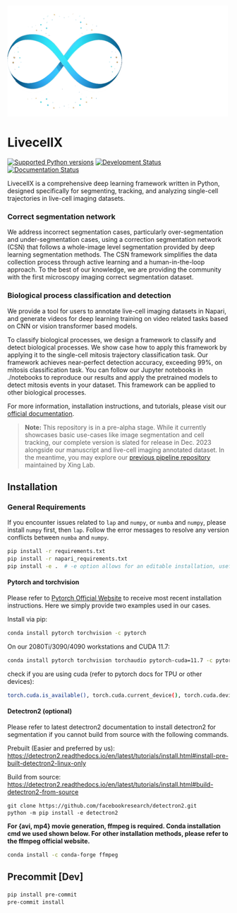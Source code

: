 
<img src="https://github.com/xing-lab-pitt/livecellx/blob/main/docs/source/_static/left-logo.png" alt="" height="250"/>

# LivecellX

[![Supported Python versions](https://img.shields.io/badge/python-3.8%7C3.9%7C3.10-blue)](https://python.org)
[![Development Status](https://img.shields.io/badge/status-pre--alpha-yellow)](https://en.wikipedia.org/wiki/Software_release_life_cycle#Pre-alpha)
[![Documentation Status](https://readthedocs.org/projects/livecellx/badge/?version=latest)](https://livecellx.readthedocs.io/en/latest/?badge=latest)

LivecellX is a comprehensive deep learning framework written in Python, designed specifically for segmenting, tracking, and analyzing single-cell trajectories in live-cell imaging datasets.  

### Correct segmentation network
We address incorrect segmentation cases, particularly over-segmentation and under-segmentation cases, using a correction segmentation network (CSN) that follows a whole-image level segmentation provided by deep learning segmentation methods. The CSN framework simplifies the data collection process through active learning and a human-in-the-loop approach. To the best of our knowledge, we are providing the community with the first microscopy imaging correct segmentation dataset. 

### Biological process classification and detection
We provide a tool for users to annotate live-cell imaging datasets in Napari, and generate videos for deep learning training on video related tasks based on CNN or vision transformer based models.  

To classify biological processes, we design a framework to classify and detect biological processes. We show case how to apply this framework by applying it to the single-cell mitosis trajectory classification task. Our framework achieves near-perfect detection accuracy, exceeding 99%, on mitosis classification task. You can follow our Jupyter notebooks in ./notebooks to reproduce our results and apply the pretrained models to detect mitosis events in your dataset. This framework can be applied to other biological processes.

For more information, installation instructions, and tutorials, please visit our [official documentation](https://livecellx.readthedocs.io/en/latest/).

> **Note:** This repository is in a pre-alpha stage. While it currently showcases basic use-cases like image segmentation and cell tracking, our complete version is slated for release in Dec. 2023 alongside our manuscript and live-cell imaging annotated dataset. In the meantime, you may explore our [previous pipeline repository](https://github.com/xing-lab-pitt/xing-vimentin-dic-pipeline) maintained by Xing Lab.

## Installation

### General Requirements

If you encounter issues related to `lap` and `numpy`, or `numba` and `numpy`, please install `numpy` first, then `lap`. Follow the error messages to resolve any version conflicts between `numba` and `numpy`.

```bash
pip install -r requirements.txt
pip install -r napari_requirements.txt
pip install -e .  # -e option allows for an editable installation, useful for development
```

#### **Pytorch and torchvision**  
Please refer to [Pytorch Official Website](https://pytorch.org/get-started/locally) to receive most recent installation instructions. Here we simply provide two examples used in our cases.  

Install via pip:  
```bash
conda install pytorch torchvision -c pytorch
```

On our 2080Ti/3090/4090 workstations and CUDA 11.7:  
```bash
conda install pytorch torchvision torchaudio pytorch-cuda=11.7 -c pytorch -c nvidia
```

check if you are using cuda (refer to pytorch docs for TPU or other devices):
```bash
torch.cuda.is_available(), torch.cuda.current_device(), torch.cuda.device_count()
``````


#### **Detectron2 (optional)**  

Please refer to latest detectron2 documentation to install detectron2 for segmentation if you cannot build from source with the following commands.  

Prebuilt (Easier and preferred by us):  
https://detectron2.readthedocs.io/en/latest/tutorials/install.html#install-pre-built-detectron2-linux-only

Build from source:  
https://detectron2.readthedocs.io/en/latest/tutorials/install.html#build-detectron2-from-source

```
git clone https://github.com/facebookresearch/detectron2.git
python -m pip install -e detectron2
```

**For {avi, mp4} movie generation, ffmpeg is required. Conda installation cmd we used shown below. For other installation methods, please refer to the ffmpeg official website.**
```bash
conda install -c conda-forge ffmpeg
```

## Precommit [Dev]  
`pip install pre-commit`  
`pre-commit install`
